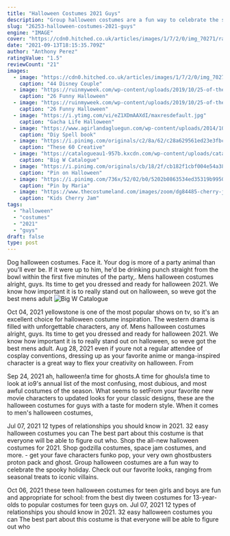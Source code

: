 ```yaml
---
title: "Halloween Costumes 2021 Guys"
description: "Group halloween costumes are a fun way to celebrate the spooky holiday. Check out our favorite looks, ranging from seasonal treats to iconic villains."
slug: "26253-halloween-costumes-2021-guys"
engine: "IMAGE"
cover: "https://cdn0.hitched.co.uk/articles/images/1/7/2/0/img_70271/rapunzel-and-flynn-ryder.jpg"
date: "2021-09-13T18:15:35.709Z"
author: "Anthony Perez"
ratingValue: "1.5"
reviewCount: "21"
images:
  - image: "https://cdn0.hitched.co.uk/articles/images/1/7/2/0/img_70271/rapunzel-and-flynn-ryder.jpg"
    caption: "44 Disney Couple"
  - image: "https://ruinmyweek.com/wp-content/uploads/2019/10/25-of-the-funniest-halloween-costumes-ever.jpg"
    caption: "26 Funny Halloween"
  - image: "https://ruinmyweek.com/wp-content/uploads/2019/10/25-of-the-funniest-halloween-costumes-ever-5.jpg"
    caption: "26 Funny Halloween"
  - image: "https://i.ytimg.com/vi/eZ1XDmAAXdI/maxresdefault.jpg"
    caption: "Gacha Life Halloween"
  - image: "https://www.agirlandagluegun.com/wp-content/uploads/2014/10/diy-halloween-spell-book-900x1620.jpg"
    caption: "Diy Spell book"
  - image: "https://i.pinimg.com/originals/c2/8a/62/c28a629561ed23e3fbca0203dc2d1cc4.jpg"
    caption: "These 60 Creative"
  - image: "https://catalogueau1-957b.kxcdn.com/wp-content/uploads/catalogue/big-w/big-w-catalogue-halloween-2017/5.jpg"
    caption: "Big W Catalogue"
  - image: "https://i.pinimg.com/originals/cb/18/2f/cb182f1cbf004e54a38a6f65ff776c2f.jpg"
    caption: "Pin on Halloween"
  - image: "https://i.pinimg.com/736x/52/02/b0/5202b0863534ed35319b99500dbad109.jpg"
    caption: "Pin by Maria"
  - image: "https://www.thecostumeland.com/images/zoom/dg84485-cherry-jam-deluxe-strawberry-shortcake-halloween-costumes.jpg"
    caption: "Kids Cherry Jam"
tags:
  - "halloween"
  - "costumes"
  - "2021"
  - "guys"
draft: false
type: post
---
```


Dog halloween costumes. Face it. Your dog is more of a party animal than you'll ever be. If it were up to him, he'd be drinking punch straight from the bowl within the first five minutes of the party,. Mens halloween costumes alright, guys. Its time to get you dressed and ready for halloween 2021. We know how important it is to really stand out on halloween, so weve got the best mens adult
![Big W Catalogue](https://catalogueau1-957b.kxcdn.com/wp-content/uploads/catalogue/big-w/big-w-catalogue-halloween-2017/5.jpg "Big W Catalogue")

Oct 04, 2021 yellowstone is one of the most popular shows on tv, so it&#39;s an excellent choice for halloween costume inspiration. The western drama is filled with unforgettable characters, any of. Mens halloween costumes alright, guys. Its time to get you dressed and ready for halloween 2021. We know how important it is to really stand out on halloween, so weve got the best mens adult. Aug 28, 2021 even if youre not a regular attendee of cosplay conventions, dressing up as your favorite anime or manga-inspired character is a great way to flex your creativity on halloween. From
<!--inArticleAds-->

<!--galleryOne-->

Sep 24, 2021 ah, halloween!a time for ghosts.A time for ghouls!a time to look at io9's annual list of the most confusing, most dubious, and most awful costumes of the season. What seems to setFrom your favorite new movie characters to updated looks for your classic designs, these are the halloween costumes for guys with a taste for modern style. When it comes to men's halloween costumes,
<!--inArticleAds-->

<!--galleryTwo-->

Jul 07, 2021 12 types of relationships you should know in 2021.  32 easy halloween costumes you can The best part about this costume is that everyone will be able to figure out who. Shop the all-new halloween costumes for 2021. Shop godzilla costumes, space jam costumes, and more.  - get your fave characters funko pop, your very own ghostbusters proton pack and ghost. Group halloween costumes are a fun way to celebrate the spooky holiday. Check out our favorite looks, ranging from seasonal treats to iconic villains.
<!--galleryThree-->

Oct 06, 2021 these teen halloween costumes for teen girls and boys are fun and appropriate for school: from the best diy tween costumes for 13-year-olds to popular costumes for teen guys on. Jul 07, 2021 12 types of relationships you should know in 2021.  32 easy halloween costumes you can The best part about this costume is that everyone will be able to figure out who